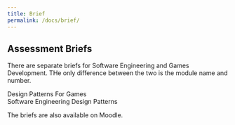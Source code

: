 ```yaml
---
title: Brief
permalink: /docs/brief/
---
```


## Assessment Briefs

There are separate briefs for Software Engineering and Games Development. THe only difference between the two is the module name and number. 

Design Patterns For Games  
Software Engineering Design Patterns  

The briefs are also available on Moodle.

